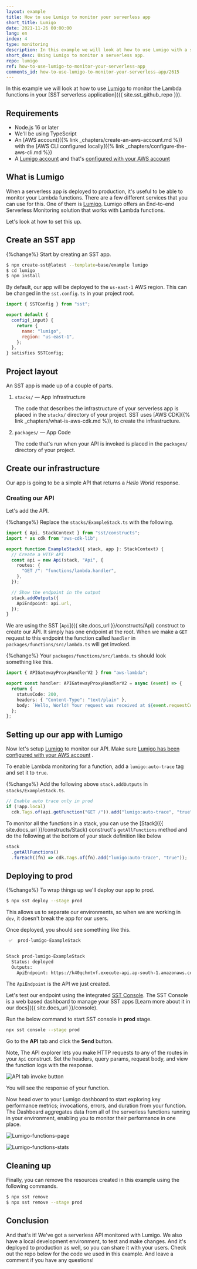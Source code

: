```yaml
---
layout: example
title: How to use Lumigo to monitor your serverless app
short_title: Lumigo
date: 2021-11-26 00:00:00
lang: en
index: 4
type: monitoring
description: In this example we will look at how to use Lumigo with a serverless API to create and monitor a simple click counter app. We'll be using SST.
short_desc: Using Lumigo to monitor a serverless app.
repo: lumigo
ref: how-to-use-lumigo-to-monitor-your-serverless-app
comments_id: how-to-use-lumigo-to-monitor-your-serverless-app/2615
---
```


In this example we will look at how to use [Lumigo](https://lumigo.io/) to monitor the Lambda functions in your [SST serverless application]({{ site.sst_github_repo }}).

## Requirements

- Node.js 16 or later
- We'll be using TypeScript
- An [AWS account]({% link _chapters/create-an-aws-account.md %}) with the [AWS CLI configured locally]({% link _chapters/configure-the-aws-cli.md %})
- A [Lumigo account](https://platform.lumigo.io/signup) and that's [configured with your AWS account](https://platform.lumigo.io/wizard)

## What is Lumigo

When a serverless app is deployed to production, it's useful to be able to monitor your Lambda functions. There are a few different services that you can use for this. One of them is [Lumigo](https://lumigo.io/). Lumigo offers an End-to-end Serverless Monitoring solution that works with Lambda functions.

Let's look at how to set this up.

## Create an SST app

{%change%} Start by creating an SST app.

```bash
$ npx create-sst@latest --template=base/example lumigo
$ cd lumigo
$ npm install
```

By default, our app will be deployed to the `us-east-1` AWS region. This can be changed in the `sst.config.ts` in your project root.

```js
import { SSTConfig } from "sst";

export default {
  config(_input) {
    return {
      name: "lumigo",
      region: "us-east-1",
    };
  },
} satisfies SSTConfig;
```

## Project layout

An SST app is made up of a couple of parts.

1. `stacks/` — App Infrastructure

   The code that describes the infrastructure of your serverless app is placed in the `stacks/` directory of your project. SST uses [AWS CDK]({% link _chapters/what-is-aws-cdk.md %}), to create the infrastructure.

2. `packages/` — App Code

   The code that's run when your API is invoked is placed in the `packages/` directory of your project.

## Create our infrastructure

Our app is going to be a simple API that returns a _Hello World_ response.

### Creating our API

Let's add the API.

{%change%} Replace the `stacks/ExampleStack.ts` with the following.

```ts
import { Api, StackContext } from "sst/constructs";
import * as cdk from "aws-cdk-lib";

export function ExampleStack({ stack, app }: StackContext) {
  // Create a HTTP API
  const api = new Api(stack, "Api", {
    routes: {
      "GET /": "functions/lambda.handler",
    },
  });

  // Show the endpoint in the output
  stack.addOutputs({
    ApiEndpoint: api.url,
  });
}
```

We are using the SST [`Api`]({{ site.docs_url }}/constructs/Api) construct to create our API. It simply has one endpoint at the root. When we make a `GET` request to this endpoint the function called `handler` in `packages/functions/src/lambda.ts` will get invoked.

{%change%} Your `packages/functions/src/lambda.ts` should look something like this.

```ts
import { APIGatewayProxyHandlerV2 } from "aws-lambda";

export const handler: APIGatewayProxyHandlerV2 = async (event) => {
  return {
    statusCode: 200,
    headers: { "Content-Type": "text/plain" },
    body: `Hello, World! Your request was received at ${event.requestContext.time}.`,
  };
};
```

## Setting up our app with Lumigo

Now let's setup [Lumigo](https://lumigo.io/) to monitor our API. Make sure [Lumigo has been configured with your AWS account](https://platform.lumigo.io/wizard) .

To enable Lambda monitoring for a function, add a `lumigo:auto-trace` tag and set it to `true`.

{%change%} Add the following above `stack.addOutputs` in `stacks/ExampleStack.ts`.

```ts
// Enable auto trace only in prod
if (!app.local)
  cdk.Tags.of(api.getFunction("GET /")).add("lumigo:auto-trace", "true");
```

To monitor all the functions in a stack, you can use the [Stack]({{ site.docs_url }}/constructs/Stack) construct's `getAllFunctions` method and do the following at the bottom of your stack definition like below

```ts
stack
  .getAllFunctions()
  .forEach((fn) => cdk.Tags.of(fn).add("lumigo:auto-trace", "true"));
```

## Deploying to prod

{%change%} To wrap things up we'll deploy our app to prod.

```bash
$ npx sst deploy --stage prod
```

This allows us to separate our environments, so when we are working in `dev`, it doesn't break the app for our users.

Once deployed, you should see something like this.

```bash
 ✅  prod-lumigo-ExampleStack


Stack prod-lumigo-ExampleStack
  Status: deployed
  Outputs:
    ApiEndpoint: https://k40qchmtvf.execute-api.ap-south-1.amazonaws.com
```

The `ApiEndpoint` is the API we just created.

Let's test our endpoint using the integrated [SST Console](https://console.sst.dev). The SST Console is a web based dashboard to manage your SST apps [Learn more about it in our docs]({{ site.docs_url }}/console).

Run the below command to start SST console in **prod** stage.

```bash
npx sst console --stage prod
```

Go to the **API** tab and click the **Send** button.

Note, The API explorer lets you make HTTP requests to any of the routes in your `Api` construct. Set the headers, query params, request body, and view the function logs with the response.

![API tab invoke button](/assets/examples/lumigo/api_tab_invoke_button.png)

You will see the response of your function.

Now head over to your Lumigo dashboard to start exploring key performance metrics; invocations, errors, and duration from your function. The Dashboard aggregates data from all of the serverless functions running in your environment, enabling you to monitor their performance in one place.

![Lumigo-functions-page](/assets/examples/lumigo/lumigo-functions-page.png)

![Lumigo-functions-stats](/assets/examples/lumigo/lumigo-function-stats.png)

## Cleaning up

Finally, you can remove the resources created in this example using the following commands.

```bash
$ npx sst remove
$ npx sst remove --stage prod
```

## Conclusion

And that's it! We've got a serverless API monitored with Lumigo. We also have a local development environment, to test and make changes. And it's deployed to production as well, so you can share it with your users. Check out the repo below for the code we used in this example. And leave a comment if you have any questions!
